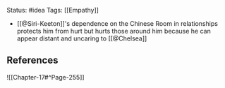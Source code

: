 Status: #idea
Tags: [[Empathy]]

* [[@Siri-Keeton]]'s dependence on the Chinese Room in relationships protects him from hurt but hurts those around him because he can appear distant and uncaring to [[@Chelsea]]

## References

![[Chapter-17#^Page-255]]
